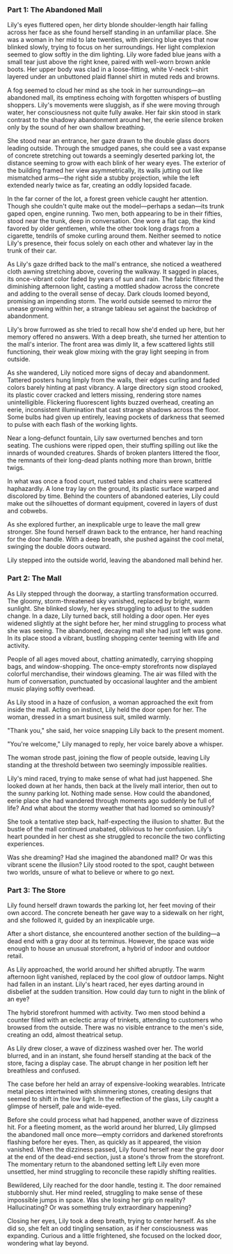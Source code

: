 ### Part 1: The Abandoned Mall

Lily's eyes fluttered open, her dirty blonde shoulder-length hair falling across her face as she found herself standing in an unfamiliar place. She was a woman in her mid to late twenties, with piercing blue eyes that now blinked slowly, trying to focus on her surroundings. Her light complexion seemed to glow softly in the dim lighting. Lily wore faded blue jeans with a small tear just above the right knee, paired with well-worn brown ankle boots. Her upper body was clad in a loose-fitting, white V-neck t-shirt layered under an unbuttoned plaid flannel shirt in muted reds and browns.

A fog seemed to cloud her mind as she took in her surroundings—an abandoned mall, its emptiness echoing with forgotten whispers of bustling shoppers. Lily's movements were sluggish, as if she were moving through water, her consciousness not quite fully awake. Her fair skin stood in stark contrast to the shadowy abandonment around her, the eerie silence broken only by the sound of her own shallow breathing.

She stood near an entrance, her gaze drawn to the double glass doors leading outside. Through the smudged panes, she could see a vast expanse of concrete stretching out towards a seemingly deserted parking lot, the distance seeming to grow with each blink of her weary eyes. The exterior of the building framed her view asymmetrically, its walls jutting out like mismatched arms—the right side a stubby projection, while the left extended nearly twice as far, creating an oddly lopsided facade.

In the far corner of the lot, a forest green vehicle caught her attention. Though she couldn't quite make out the model—perhaps a sedan—its trunk gaped open, engine running. Two men, both appearing to be in their fifties, stood near the trunk, deep in conversation. One wore a flat cap, the kind favored by older gentlemen, while the other took long drags from a cigarette, tendrils of smoke curling around them. Neither seemed to notice Lily's presence, their focus solely on each other and whatever lay in the trunk of their car.

As Lily's gaze drifted back to the mall's entrance, she noticed a weathered cloth awning stretching above, covering the walkway. It sagged in places, its once-vibrant color faded by years of sun and rain. The fabric filtered the diminishing afternoon light, casting a mottled shadow across the concrete and adding to the overall sense of decay. Dark clouds loomed beyond, promising an impending storm. The world outside seemed to mirror the unease growing within her, a strange tableau set against the backdrop of abandonment.

Lily's brow furrowed as she tried to recall how she'd ended up here, but her memory offered no answers. With a deep breath, she turned her attention to the mall's interior. The front area was dimly lit, a few scattered lights still functioning, their weak glow mixing with the gray light seeping in from outside.

As she wandered, Lily noticed more signs of decay and abandonment. Tattered posters hung limply from the walls, their edges curling and faded colors barely hinting at past vibrancy. A large directory sign stood crooked, its plastic cover cracked and letters missing, rendering store names unintelligible.
Flickering fluorescent lights buzzed overhead, creating an eerie, inconsistent illumination that cast strange shadows across the floor. Some bulbs had given up entirely, leaving pockets of darkness that seemed to pulse with each flash of the working lights.

Near a long-defunct fountain, Lily saw overturned benches and torn seating. The cushions were ripped open, their stuffing spilling out like the innards of wounded creatures. Shards of broken planters littered the floor, the remnants of their long-dead plants nothing more than brown, brittle twigs.

In what was once a food court, rusted tables and chairs were scattered haphazardly. A lone tray lay on the ground, its plastic surface warped and discolored by time. Behind the counters of abandoned eateries, Lily could make out the silhouettes of dormant equipment, covered in layers of dust and cobwebs.

As she explored further, an inexplicable urge to leave the mall grew stronger. She found herself drawn back to the entrance, her hand reaching for the door handle. With a deep breath, she pushed against the cool metal, swinging the double doors outward.

Lily stepped into the outside world, leaving the abandoned mall behind her.

### Part 2: The Mall

As Lily stepped through the doorway, a startling transformation occurred. The gloomy, storm-threatened sky vanished, replaced by bright, warm sunlight. She blinked slowly, her eyes struggling to adjust to the sudden change.
In a daze, Lily turned back, still holding a door open. Her eyes widened slightly at the sight before her, her mind struggling to process what she was seeing. The abandoned, decaying mall she had just left was gone. In its place stood a vibrant, bustling shopping center teeming with life and activity.

People of all ages moved about, chatting animatedly, carrying shopping bags, and window-shopping. The once-empty storefronts now displayed colorful merchandise, their windows gleaming. The air was filled with the hum of conversation, punctuated by occasional laughter and the ambient music playing softly overhead.

As Lily stood in a haze of confusion, a woman approached the exit from inside the mall. Acting on instinct, Lily held the door open for her. The woman, dressed in a smart business suit, smiled warmly.

"Thank you," she said, her voice snapping Lily back to the present moment.

"You're welcome," Lily managed to reply, her voice barely above a whisper.

The woman strode past, joining the flow of people outside, leaving Lily standing at the threshold between two seemingly impossible realities.

Lily's mind raced, trying to make sense of what had just happened. She looked down at her hands, then back at the lively mall interior, then out to the sunny parking lot. Nothing made sense. How could the abandoned, eerie place she had wandered through moments ago suddenly be full of life? And what about the stormy weather that had loomed so ominously?

She took a tentative step back, half-expecting the illusion to shatter. But the bustle of the mall continued unabated, oblivious to her confusion. Lily's heart pounded in her chest as she struggled to reconcile the two conflicting experiences.

Was she dreaming? Had she imagined the abandoned mall? Or was this vibrant scene the illusion? Lily stood rooted to the spot, caught between two worlds, unsure of what to believe or where to go next.

### Part 3: The Store

Lily found herself drawn towards the parking lot, her feet moving of their own accord. The concrete beneath her gave way to a sidewalk on her right, and she followed it, guided by an inexplicable urge.

After a short distance, she encountered another section of the building—a dead end with a gray door at its terminus. However, the space was wide enough to house an unusual storefront, a hybrid of indoor and outdoor retail.

As Lily approached, the world around her shifted abruptly. The warm afternoon light vanished, replaced by the cool glow of outdoor lamps. Night had fallen in an instant. Lily's heart raced, her eyes darting around in disbelief at the sudden transition. How could day turn to night in the blink of an eye?

The hybrid storefront hummed with activity. Two men stood behind a counter filled with an eclectic array of trinkets, attending to customers who browsed from the outside. There was no visible entrance to the men's side, creating an odd, almost theatrical setup.

As Lily drew closer, a wave of dizziness washed over her. The world blurred, and in an instant, she found herself standing at the back of the store, facing a display case. The abrupt change in her position left her breathless and confused.

The case before her held an array of expensive-looking wearables. Intricate metal pieces intertwined with shimmering stones, creating designs that seemed to shift in the low light. In the reflection of the glass, Lily caught a glimpse of herself, pale and wide-eyed.

Before she could process what had happened, another wave of dizziness hit. For a fleeting moment, as the world around her blurred, Lily glimpsed the abandoned mall once more—empty corridors and darkened storefronts flashing before her eyes. Then, as quickly as it appeared, the vision vanished. When the dizziness passed, Lily found herself near the gray door at the end of the dead-end section, just a stone's throw from the storefront.
The momentary return to the abandoned setting left Lily even more unsettled, her mind struggling to reconcile these rapidly shifting realities.

Bewildered, Lily reached for the door handle, testing it. The door remained stubbornly shut. Her mind reeled, struggling to make sense of these impossible jumps in space. Was she losing her grip on reality? Hallucinating? Or was something truly extraordinary happening?

Closing her eyes, Lily took a deep breath, trying to center herself. As she did so, she felt an odd tingling sensation, as if her consciousness was expanding. Curious and a little frightened, she focused on the locked door, wondering what lay beyond.

